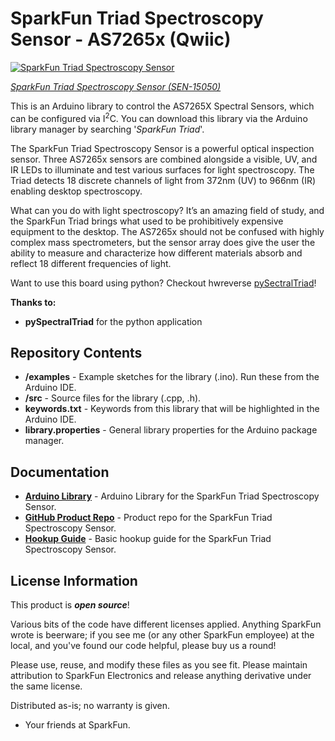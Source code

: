 SparkFun Triad Spectroscopy Sensor - AS7265x (Qwiic)
===========================================================

[![SparkFun Triad Spectroscopy Sensor](https://cdn.sparkfun.com//assets/parts/1/3/3/9/3/15050-SparkFun_Triad_Spectroscopy_Sensor_-_AS7265x__Qwiic_-01.jpg)](https://www.sparkfun.com/products/15050)

[*SparkFun Triad Spectroscopy Sensor (SEN-15050)*](https://www.sparkfun.com/products/15050)

This is an Arduino library to control the AS7265X Spectral Sensors, which can be configured via I<sup>2</sup>C. You can download this library via the Arduino library manager by searching '*SparkFun Triad*'. 

The SparkFun Triad Spectroscopy Sensor is a powerful optical inspection sensor. Three AS7265x sensors are combined alongside a visible, UV, and IR LEDs to illuminate and test various surfaces for light spectroscopy. The Triad detects 18 discrete channels of light from 372nm (UV) to 966nm (IR) enabling desktop spectroscopy.

What can you do with light spectroscopy? It’s an amazing field of study, and the SparkFun Triad brings what used to be prohibitively expensive equipment to the desktop. The AS7265x should not be confused with highly complex mass spectrometers, but the sensor array does give the user the ability to measure and characterize how different materials absorb and reflect 18 different frequencies of light.

Want to use this board using python? Checkout hwreverse [pySectralTriad](https://github.com/hwreverse/pySpectralTriad)!

**Thanks to:**

* **pySpectralTriad** for the python application

Repository Contents
-------------------

* **/examples** - Example sketches for the library (.ino). Run these from the Arduino IDE. 
* **/src** - Source files for the library (.cpp, .h).
* **keywords.txt** - Keywords from this library that will be highlighted in the Arduino IDE. 
* **library.properties** - General library properties for the Arduino package manager. 

Documentation
--------------
* **[Arduino Library](https://github.com/sparkfun/SparkFun_AS7265x_Arduino_Library)** - Arduino Library for the SparkFun Triad Spectroscopy Sensor.
* **[GitHub Product Repo](https://github.com/sparkfun/Qwiic_Spectral_Sensor_AS7265x)** - Product repo for the SparkFun Triad Spectroscopy Sensor.
* **[Hookup Guide](https://learn.sparkfun.com/tutorials/spectral-triad-as7265x-hookup-guide)** - Basic hookup guide for the SparkFun Triad Spectroscopy Sensor.

License Information
-------------------

This product is _**open source**_! 

Various bits of the code have different licenses applied. Anything SparkFun wrote is beerware; if you see me (or any other SparkFun employee) at the local, and you've found our code helpful, please buy us a round!

Please use, reuse, and modify these files as you see fit. Please maintain attribution to SparkFun Electronics and release anything derivative under the same license.

Distributed as-is; no warranty is given.

- Your friends at SparkFun.
